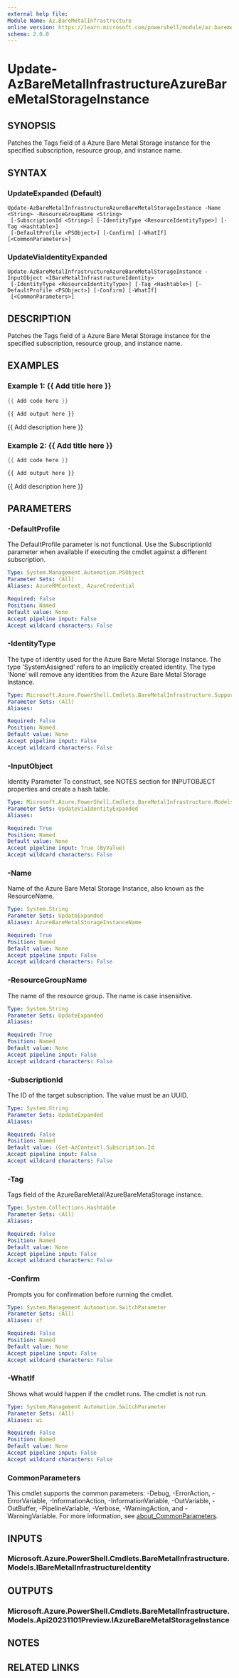 ```yaml
---
external help file:
Module Name: Az.BareMetalInfrastructure
online version: https://learn.microsoft.com/powershell/module/az.baremetalinfrastructure/update-azbaremetalinfrastructureazurebaremetalstorageinstance
schema: 2.0.0
---
```


# Update-AzBareMetalInfrastructureAzureBareMetalStorageInstance

## SYNOPSIS
Patches the Tags field of a Azure Bare Metal Storage instance for the specified subscription, resource group, and instance name.

## SYNTAX

### UpdateExpanded (Default)
```
Update-AzBareMetalInfrastructureAzureBareMetalStorageInstance -Name <String> -ResourceGroupName <String>
 [-SubscriptionId <String>] [-IdentityType <ResourceIdentityType>] [-Tag <Hashtable>]
 [-DefaultProfile <PSObject>] [-Confirm] [-WhatIf] [<CommonParameters>]
```

### UpdateViaIdentityExpanded
```
Update-AzBareMetalInfrastructureAzureBareMetalStorageInstance -InputObject <IBareMetalInfrastructureIdentity>
 [-IdentityType <ResourceIdentityType>] [-Tag <Hashtable>] [-DefaultProfile <PSObject>] [-Confirm] [-WhatIf]
 [<CommonParameters>]
```

## DESCRIPTION
Patches the Tags field of a Azure Bare Metal Storage instance for the specified subscription, resource group, and instance name.

## EXAMPLES

### Example 1: {{ Add title here }}
```powershell
{{ Add code here }}
```

```output
{{ Add output here }}
```

{{ Add description here }}

### Example 2: {{ Add title here }}
```powershell
{{ Add code here }}
```

```output
{{ Add output here }}
```

{{ Add description here }}

## PARAMETERS

### -DefaultProfile
The DefaultProfile parameter is not functional.
Use the SubscriptionId parameter when available if executing the cmdlet against a different subscription.

```yaml
Type: System.Management.Automation.PSObject
Parameter Sets: (All)
Aliases: AzureRMContext, AzureCredential

Required: False
Position: Named
Default value: None
Accept pipeline input: False
Accept wildcard characters: False
```

### -IdentityType
The type of identity used for the Azure Bare Metal Storage Instance.
The type 'SystemAssigned' refers to an implicitly created identity.
The type 'None' will remove any identities from the Azure Bare Metal Storage Instance.

```yaml
Type: Microsoft.Azure.PowerShell.Cmdlets.BareMetalInfrastructure.Support.ResourceIdentityType
Parameter Sets: (All)
Aliases:

Required: False
Position: Named
Default value: None
Accept pipeline input: False
Accept wildcard characters: False
```

### -InputObject
Identity Parameter
To construct, see NOTES section for INPUTOBJECT properties and create a hash table.

```yaml
Type: Microsoft.Azure.PowerShell.Cmdlets.BareMetalInfrastructure.Models.IBareMetalInfrastructureIdentity
Parameter Sets: UpdateViaIdentityExpanded
Aliases:

Required: True
Position: Named
Default value: None
Accept pipeline input: True (ByValue)
Accept wildcard characters: False
```

### -Name
Name of the Azure Bare Metal Storage Instance, also known as the ResourceName.

```yaml
Type: System.String
Parameter Sets: UpdateExpanded
Aliases: AzureBareMetalStorageInstanceName

Required: True
Position: Named
Default value: None
Accept pipeline input: False
Accept wildcard characters: False
```

### -ResourceGroupName
The name of the resource group.
The name is case insensitive.

```yaml
Type: System.String
Parameter Sets: UpdateExpanded
Aliases:

Required: True
Position: Named
Default value: None
Accept pipeline input: False
Accept wildcard characters: False
```

### -SubscriptionId
The ID of the target subscription.
The value must be an UUID.

```yaml
Type: System.String
Parameter Sets: UpdateExpanded
Aliases:

Required: False
Position: Named
Default value: (Get-AzContext).Subscription.Id
Accept pipeline input: False
Accept wildcard characters: False
```

### -Tag
Tags field of the AzureBareMetal/AzureBareMetaStorage instance.

```yaml
Type: System.Collections.Hashtable
Parameter Sets: (All)
Aliases:

Required: False
Position: Named
Default value: None
Accept pipeline input: False
Accept wildcard characters: False
```

### -Confirm
Prompts you for confirmation before running the cmdlet.

```yaml
Type: System.Management.Automation.SwitchParameter
Parameter Sets: (All)
Aliases: cf

Required: False
Position: Named
Default value: None
Accept pipeline input: False
Accept wildcard characters: False
```

### -WhatIf
Shows what would happen if the cmdlet runs.
The cmdlet is not run.

```yaml
Type: System.Management.Automation.SwitchParameter
Parameter Sets: (All)
Aliases: wi

Required: False
Position: Named
Default value: None
Accept pipeline input: False
Accept wildcard characters: False
```

### CommonParameters
This cmdlet supports the common parameters: -Debug, -ErrorAction, -ErrorVariable, -InformationAction, -InformationVariable, -OutVariable, -OutBuffer, -PipelineVariable, -Verbose, -WarningAction, and -WarningVariable. For more information, see [about_CommonParameters](http://go.microsoft.com/fwlink/?LinkID=113216).

## INPUTS

### Microsoft.Azure.PowerShell.Cmdlets.BareMetalInfrastructure.Models.IBareMetalInfrastructureIdentity

## OUTPUTS

### Microsoft.Azure.PowerShell.Cmdlets.BareMetalInfrastructure.Models.Api20231101Preview.IAzureBareMetalStorageInstance

## NOTES

## RELATED LINKS


